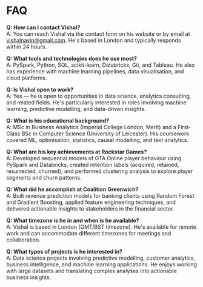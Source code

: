 # FAQ

**Q: How can I contact Vishal?**  
A: You can reach Vishal via the contact form on his website or by email at vishalnavin@gmail.com. He's based in London and typically responds within 24 hours.

**Q: What tools and technologies does he use most?**  
A: PySpark, Python, SQL, scikit-learn, Databricks, Git, and Tableau. He also has experience with machine learning pipelines, data visualisation, and cloud platforms.

**Q: Is Vishal open to work?**  
A: Yes — he is open to opportunities in data science, analytics consulting, and related fields. He's particularly interested in roles involving machine learning, predictive modelling, and data-driven insights.

**Q: What is his educational background?**  
A: MSc in Business Analytics (Imperial College London, Merit) and a First-Class BSc in Computer Science (University of Leicester). His coursework covered ML, optimisation, statistics, causal modelling, and text analytics.

**Q: What are his key achievements at Rockstar Games?**  
A: Developed sequential models of GTA Online player behaviour using PySpark and Databricks, created retention labels (acquired, retained, resurrected, churned), and performed clustering analysis to explore player segments and churn patterns.

**Q: What did he accomplish at Coalition Greenwich?**  
A: Built revenue prediction models for banking clients using Random Forest and Gradient Boosting, applied feature engineering techniques, and delivered actionable insights to stakeholders in the financial sector.

**Q: What timezone is he in and when is he available?**  
A: Vishal is based in London (GMT/BST timezone). He's available for remote work and can accommodate different timezones for meetings and collaboration.

**Q: What types of projects is he interested in?**  
A: Data science projects involving predictive modelling, customer analytics, business intelligence, and machine learning applications. He enjoys working with large datasets and translating complex analyses into actionable business insights.
